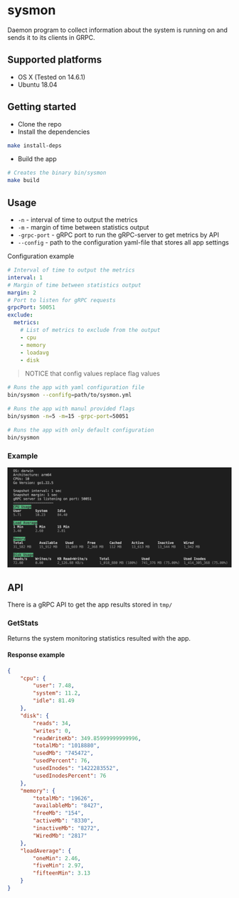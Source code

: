 # sysmon

Daemon program to collect information about the system is running on and sends it to its clients in GRPC.

## Supported platforms

- OS X (Tested on 14.6.1)
- Ubuntu 18.04

## Getting started

- Clone the repo
- Install the dependencies

```sh
make install-deps 
```

- Build the app

```sh
# Creates the binary bin/sysmon
make build
```

## Usage

- `-n` - interval of time to output the metrics
- `-m` - margin of time between statistics output
- `-grpc-port` - gRPC port to run the gRPC-server to get metrics by API
- `--config` - path to the configuration yaml-file that stores all app settings

Configuration example

```yaml
# Interval of time to output the metrics
interval: 1
# Margin of time between statistics output
margin: 2
# Port to listen for gRPC requests
grpcPort: 50051
exclude:
  metrics:
    # List of metrics to exclude from the output
    - cpu
    - memory
    - loadavg
    - disk
```

> NOTICE that config values replace flag values

```sh
# Runs the app with yaml configuration file
bin/sysmon --confifg=path/to/sysmon.yml
```

```sh
# Runs the app with manul provided flags
bin/sysmon -n=5 -m=15 -grpc-port=50051
```

```sh
# Runs the app with only default configuration
bin/sysmon
```

### Example

![Output example](output_example.png)

## API

There is a gRPC API to get the app results stored in `tmp/`

### GetStats

Returns the system monitoring statistics resulted with the app.

#### Response example

```json
{
    "cpu": {
        "user": 7.48,
        "system": 11.2,
        "idle": 81.49
    },
    "disk": {
        "reads": 34,
        "writes": 0,
        "readWriteKb": 349.85999999999996,
        "totalMb": "1018880",
        "usedMb": "745472",
        "usedPercent": 76,
        "usedInodes": "1422283552",
        "usedInodesPercent": 76
    },
    "memory": {
        "totalMb": "19626",
        "availableMb": "8427",
        "freeMb": "154",
        "activeMb": "8330",
        "inactiveMb": "8272",
        "WiredMb": "2817"
    },
    "loadAverage": {
        "oneMin": 2.46,
        "fiveMin": 2.97,
        "fifteenMin": 3.13
    }
}
```
